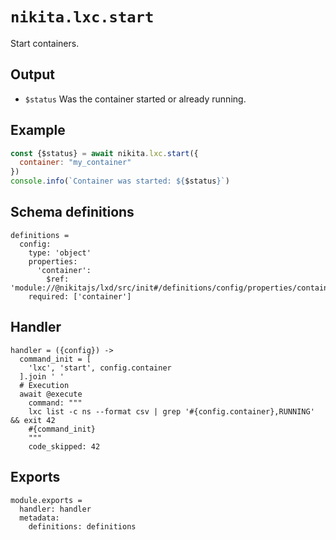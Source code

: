 
# `nikita.lxc.start`

Start containers.

## Output

* `$status`
  Was the container started or already running.

## Example

```js
const {$status} = await nikita.lxc.start({
  container: "my_container"
})
console.info(`Container was started: ${$status}`)
```

## Schema definitions

    definitions =
      config:
        type: 'object'
        properties:
          'container':
            $ref: 'module://@nikitajs/lxd/src/init#/definitions/config/properties/container'
        required: ['container']

## Handler

    handler = ({config}) ->
      command_init = [
        'lxc', 'start', config.container
      ].join ' '
      # Execution
      await @execute
        command: """
        lxc list -c ns --format csv | grep '#{config.container},RUNNING' && exit 42
        #{command_init}
        """
        code_skipped: 42

## Exports

    module.exports =
      handler: handler
      metadata:
        definitions: definitions
